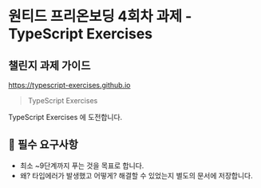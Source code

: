 # 원티드 프리온보딩 4회차 과제 - TypeScript Exercises

## 챌린지 과제 가이드

https://typescript-exercises.github.io

> TypeScript Exercises

TypeScript Exercises 에 도전합니다.

## 📝 필수 요구사항

- 최소 ~9단계까지 푸는 것을 목표로 합니다.
- 왜? 타입에러가 발생했고 어떻게? 해결할 수 있었는지 별도의 문서에 저장합니다.
